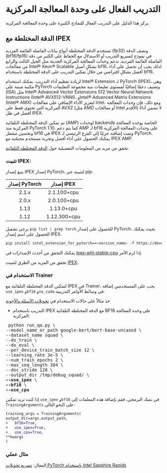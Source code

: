 # التدريب الفعال على وحدة المعالجة المركزية

يركز هذا الدليل على التدريب الفعال للنماذج الكبيرة على وحدة المعالجة المركزية.

## الدقة المختلطة مع IPEX

تستخدم الدقة المختلطة أنواع بيانات الفاصلة العائمة الفردية (fp32) ونصف الدقة (bf16/fp16) في نموذج لتسريع التدريب أو الاستدلال مع الحفاظ على الكثير من دقة الفاصلة العائمة الفردية. تدعم وحدات المعالجة المركزية الحديثة مثل الجيل الثالث والرابع من معالجات Intel® Xeon® Scalable بشكلٍ أصيل bf16، لذلك يجب أن تحصل على أداء أفضل بشكلٍ افتراضي من خلال تمكين التدريب على الدقة المختلطة باستخدام bf16.

لزيادة تعظيم أداء التدريب، يمكنك استخدام Intel® Extension لـ PyTorch (IPEX)، وهي مكتبة مبنية على PyTorch وتضيف دعمًا إضافيًا لمستوى تعليمات بنية مجموعة التعليمات (ISA) مثل Intel® Advanced Vector Extensions 512 Vector Neural Network Instructions (Intel® AVX512-VNNI)، وIntel® Advanced Matrix Extensions (Intel® AMX) لتعزيز الأداء الإضافي على معالجات Intel. ومع ذلك، فإن وحدات المعالجة المركزية التي تحتوي فقط على AVX2 (مثل AMD أو معالجات Intel الأقدم) لا تضمن أداءً أفضل في ظل IPEX.

تم تمكين الدقة المختلطة التلقائية (AMP) لوحدات backends الخاصة بوحدة المعالجة المركزية منذ PyTorch 1.10. كما يتم دعم AMP لـ bf16 على وحدات المعالجة المركزية وتحسين مشغل bf16 في IPEX وتمت إضافته جزئيًا إلى الفرع الرئيسي لـ PyTorch. يمكنك الحصول على أداء أفضل وتجربة مستخدم محسّنة مع IPEX AMP.

تحقق من مزيد من المعلومات التفصيلية حول [الدقة المختلطة التلقائية](https://intel.github.io/intel-extension-for-pytorch/cpu/latest/tutorials/features/amp.html).

### تثبيت IPEX:

يتبع إصدار IPEX إصدار PyTorch، لتثبيته عبر pip:

| إصدار PyTorch | إصدار IPEX |
| :---------------: | :----------: |
| 2.1.x | 2.1.100+cpu |
| 2.0.x | 2.0.100+cpu |
| 1.13 | 1.13.0+cpu |
| 1.12 | 1.12.300+cpu |

يرجى تشغيل `pip list | grep torch` للحصول على إصدار PyTorch، بحيث يمكنك الحصول على اسم إصدار IPEX.

```bash
pip install intel_extension_for_pytorch==<version_name> -f https://developer.intel.com/ipex-whl-stable-cpu
```

يمكنك التحقق من أحدث الإصدارات في [ipex-whl-stable-cpu](https://developer.intel.com/ipex-whl-stable-cpu) إذا لزم الأمر.

تحقق من المزيد من الطرق لتثبيت [IPEX](https://intel.github.io/intel-extension-for-pytorch/cpu/latest/tutorials/installation.html).

### الاستخدام في Trainer

لتمكين الدقة المختلطة التلقائية مع IPEX في Trainer، يجب على المستخدمين إضافة `use_ipex` و`bf16` و`no_cuda` في وسائط الأوامر التدريبية.

خذ مثالاً على حالات الاستخدام في [تحويلات الأسئلة والأجوبة](https://github.com/huggingface/transformers/tree/main/examples/pytorch/question-answering)

- التدريب باستخدام IPEX مع الدقة المختلطة التلقائية BF16 على وحدة المعالجة المركزية:

<pre> python run_qa.py \
--model_name_or_path google-bert/bert-base-uncased \
--dataset_name squad \
--do_train \
--do_eval \
--per_device_train_batch_size 12 \
--learning_rate 3e-5 \
--num_train_epochs 2 \
--max_seq_length 384 \
--doc_stride 128 \
--output_dir /tmp/debug_squad/ \
<b>--use_ipex</b> \
<b>--bf16</b> \
<b>--use_cpu</b></pre>

إذا كنت تريد تمكين `use_ipex` و`bf16` في نصك البرمجي، فقم بإضافة هذه المعلمات إلى `TrainingArguments` على النحو التالي:

```diff
training_args = TrainingArguments(
output_dir=args.output_path,
+   bf16=True,
+   use_ipex=True,
+   use_cpu=True,
**kwargs
)
```

### مثال عملي

المقال: [تسريع تحويلات PyTorch باستخدام Intel Sapphire Rapids](https://huggingface.co/blog/intel-sapphire-rapids)